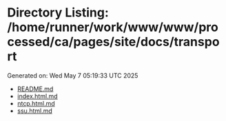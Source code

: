 # Directory Listing: /home/runner/work/www/www/processed/ca/pages/site/docs/transport
Generated on: Wed May  7 05:19:33 UTC 2025

- [README.md](README.md)
- [index.html.md](index.html.md)
- [ntcp.html.md](ntcp.html.md)
- [ssu.html.md](ssu.html.md)

